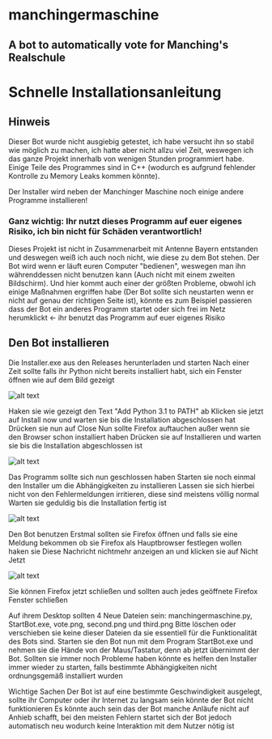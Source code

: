 # manchingermaschine
## A bot to automatically vote for Manching's Realschule

# Schnelle Installationsanleitung
## Hinweis
Dieser Bot wurde nicht ausgiebig getestet, ich habe versucht ihn so stabil wie möglich zu machen, ich hatte aber nicht allzu viel Zeit, weswegen ich das ganze Projekt innerhalb von wenigen Stunden programmiert habe.
Einige Teile des Programmes sind in C++ (wodurch es aufgrund fehlender Kontrolle zu Memory Leaks kommen könnte).

Der Installer wird neben der Manchinger Maschine noch einige andere Programme installieren!

### Ganz wichtig: Ihr nutzt dieses Programm auf euer eigenes Risiko, ich bin nicht für Schäden verantwortlich!
Dieses Projekt ist nicht in Zusammenarbeit mit Antenne Bayern entstanden und deswegen weiß ich auch noch nicht, wie diese zu dem Bot stehen.
Der Bot wird wenn er läuft euren Computer "bedienen", weswegen man ihn währenddessen nicht benutzen kann (Auch nicht mit einem zweiten Bildschirm).
Und hier kommt auch einer der größten Probleme, obwohl ich einige Maßnahmen ergriffen habe (Der Bot sollte sich neustarten wenn er nicht auf genau der richtigen Seite ist), könnte es zum Beispiel passieren dass der Bot ein anderes Programm startet oder sich frei im Netz herumklickt <- ihr benutzt das Programm auf euer eigenes Risiko

## Den Bot installieren
Die Installer.exe aus den Releases herunterladen und starten
Nach einer Zeit sollte falls ihr Python nicht bereits installiert habt, sich ein Fenster öffnen wie auf dem Bild gezeigt

![alt text](https://github.com/JonschDEV/manchingermaschine/blob/main/exact0.jpg?raw=true)

Haken sie wie gezeigt den Text "Add Python 3.1 to PATH" ab
Klicken sie jetzt auf Install now und warten sie bis die Installation abgeschlossen hat
Drücken sie nun auf Close
Nun sollte Firefox auftauchen außer wenn sie den Browser schon installiert haben
Drücken sie auf Installieren und warten sie bis die Installation abgeschlossen ist

![alt text](https://github.com/JonschDEV/manchingermaschine/blob/main/exact1.jpg?raw=true)

Das Programm sollte sich nun geschlossen haben
Starten sie noch einmal den Installer um die Abhängigkeiten zu installieren
Lassen sie sich hierbei nicht von den Fehlermeldungen irritieren, diese sind meistens völlig normal
Warten sie geduldig bis die Installation fertig ist

![alt text](https://github.com/JonschDEV/manchingermaschine/blob/main/exact2.jpg?raw=true)

Den Bot benutzen
Erstmal sollten sie Firefox öffnen und falls sie eine Meldung bekommen ob
sie Firefox als Hauptbrowser festlegen wollen haken sie Diese Nachricht nichtmehr
anzeigen an und klicken sie auf Nicht Jetzt

![alt text](https://github.com/JonschDEV/manchingermaschine/blob/main/exact3.jpg?raw=true)

Sie können Firefox jetzt schließen und sollten auch jedes geöffnete Firefox Fenster schließen

Auf ihrem Desktop sollten 4 Neue Dateien sein: manchingermaschine.py, StartBot.exe, vote.png, second.png und third.png
Bitte löschen oder verschieben sie keine dieser Dateien da sie essentiell für die Funktionalität des Bots sind.
Starten sie den Bot nun mit dem Program StartBot.exe und nehmen sie die Hände von der Maus/Tastatur, denn ab jetzt
übernimmt der Bot.
Sollten sie immer noch Probleme haben könnte es helfen den Installer immer wieder zu starten, falls bestimmte 
Abhängigkeiten nicht ordnungsgemäß installiert wurden

Wichtige Sachen
Der Bot ist auf eine bestimmte Geschwindigkeit ausgelegt, sollte ihr Computer oder ihr Internet zu langsam sein
könnte der Bot nicht funktionieren
Es könnte auch sein das der Bot manche Anläufe nicht auf Anhieb schafft, bei den meisten Fehlern startet sich
der Bot jedoch automatisch neu wodurch keine Interaktion mit dem Nutzer nötig ist
